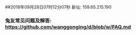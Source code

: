 ##2018年09月28日07时12分07秒 新址: 159.65.215.190
### 兔友常见问题及解答: https://github.com/wanggonging/d/blob/w/FAQ.md
